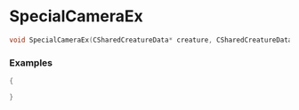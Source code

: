 # SpecialCameraEx
```cpp - C++
void SpecialCameraEx(CSharedCreatureData* creature, CSharedCreatureData* talker, int force, int angle1, int angle2, int time, int duration);
```

### Examples
```cpp - C++
{

}
```
